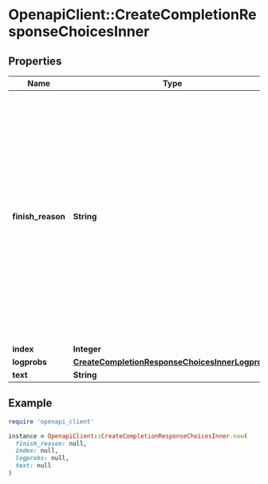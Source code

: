 # OpenapiClient::CreateCompletionResponseChoicesInner

## Properties

| Name | Type | Description | Notes |
| ---- | ---- | ----------- | ----- |
| **finish_reason** | **String** | The reason the model stopped generating tokens. This will be &#x60;stop&#x60; if the model hit a natural stop point or a provided stop sequence, &#x60;length&#x60; if the maximum number of tokens specified in the request was reached, or &#x60;content_filter&#x60; if content was omitted due to a flag from our content filters.  |  |
| **index** | **Integer** |  |  |
| **logprobs** | [**CreateCompletionResponseChoicesInnerLogprobs**](CreateCompletionResponseChoicesInnerLogprobs.md) |  |  |
| **text** | **String** |  |  |

## Example

```ruby
require 'openapi_client'

instance = OpenapiClient::CreateCompletionResponseChoicesInner.new(
  finish_reason: null,
  index: null,
  logprobs: null,
  text: null
)
```

